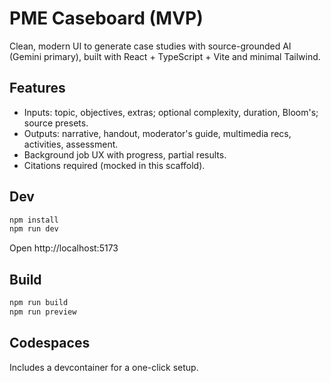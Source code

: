 # PME Caseboard (MVP)

Clean, modern UI to generate case studies with source-grounded AI (Gemini primary), built with React + TypeScript + Vite and minimal Tailwind.

## Features
- Inputs: topic, objectives, extras; optional complexity, duration, Bloom's; source presets.
- Outputs: narrative, handout, moderator's guide, multimedia recs, activities, assessment.
- Background job UX with progress, partial results.
- Citations required (mocked in this scaffold).

## Dev
```bash
npm install
npm run dev
```
Open http://localhost:5173

## Build
```bash
npm run build
npm run preview
```

## Codespaces
Includes a devcontainer for a one-click setup.
